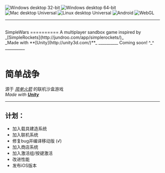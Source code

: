![Windows desktop 32-bit](http://simplewars.pythonanywhere.com/get_badge/Windows%20desktop%2032-bit?e)
![Windows desktop 64-bit](http://simplewars.pythonanywhere.com/get_badge/Windows%20desktop%2064-bit?e)
![Mac desktop Universal](http://simplewars.pythonanywhere.com/get_badge/Mac%20desktop%20Universal?e)
![Linux desktop Universal](http://simplewars.pythonanywhere.com/get_badge/Linux%20desktop%20Universal?e)
![Android](http://simplewars.pythonanywhere.com/get_badge/Android?e)
![WebGL](http://simplewars.pythonanywhere.com/get_badge/WebGL?e)
<!--Web Player is no longer supported
![Web Player](http://simplewars.pythonanywhere.com/get_badge/Web%20Player?b)
-->
__________
<br>
SimpleWars
==========
A multiplayer sandbox game inspired by _[SimpleRockets](http://jundroo.com/app/simplerockets/)_<br>
_Made with **[Unity](http://unity3d.com/)**_
__________
Coming soon! ^_^
__________
<br><br>

简单战争
==========
源于 _[简单火箭](http://jundroo.com/app/simplerockets/)_ 的联机沙盒游戏<br>
_Made with **[Unity](http://unity3d.com/)**_
__________

计划：
----------
+ 加入载具建造系统
+ 加入联机系统
+ 修复bug并编译移动版 (√)
+ 加入商店系统
+ 加入激活组/按键激活
+ 改进性能
+ 发布iOS版本

<![CDATA[
| Action            | Key | Alter Key  |
|-------------------|-----|------------|
| Increase Thottle  | W   | Arrow Up   |
| Decrease Thottole | S   | Arrow Down |
|                   |     |            |
]]>